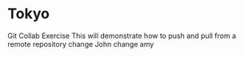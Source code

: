 # Tokyo
Git Collab Exercise
This will demonstrate how to push and pull from a remote repository
change John
change amy
